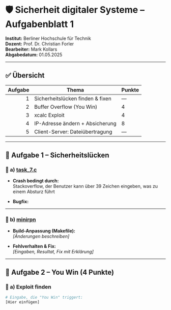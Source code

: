 # 🛡️ Sicherheit digitaler Systeme – Aufgabenblatt 1

**Institut:** Berliner Hochschule für Technik  
**Dozent:** Prof. Dr. Christian Forler  
**Bearbeiter:** Mark Kollars  
**Abgabedatum:** 01.05.2025

---

## ✅ Übersicht

| Aufgabe | Thema                           | Punkte |
|--------:|----------------------------------|--------|
| 1       | Sicherheitslücken finden & fixen | —      |
| 2       | Buffer Overflow (You Win)        | 4      |
| 3       | xcalc Exploit                    | 4      |
| 4       | IP-Adresse ändern + Absicherung  | 8      |
| 5       | Client-Server: Dateiübertragung  | —      |

---

## 🧩 Aufgabe 1 – Sicherheitslücken

### 🔧 a) [task_7.c](https://github.com/AlexInABox/hwr-study-c/blob/main/exercise_2/task_7.c)

- **Crash bedingt durch:**  
  Stackoverflow, der Benutzer kann über 39 Zeichen eingeben, was zu einem Absturz führt

- **Bugfix:**  
  

---

### 🔧 b) [minirpn](https://github.com/alandipert/minirpn)

- **Build-Anpassung (Makefile):**  
  _[Änderungen beschreiben]_

- **Fehlverhalten & Fix:**  
  _[Eingaben, Resultat, Fix mit Erklärung]_

---

## 🧨 Aufgabe 2 – You Win (4 Punkte)

### 🔎 a) Exploit finden

```bash
# Eingabe, die "You Win" triggert:
[Hier einfügen]